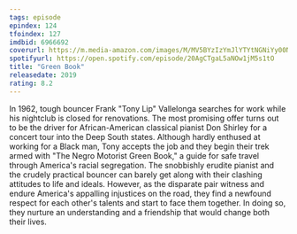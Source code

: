 ```yaml
---
tags: episode
epindex: 124
tfoindex: 127
imdbid: 6966692
coverurl: https://m.media-amazon.com/images/M/MV5BYzIzYmJlYTYtNGNiYy00N2EwLTk4ZjItMGYyZTJiOTVkM2RlXkEyXkFqcGdeQXVyODY1NDk1NjE@._V1_SX202_CR0,0,202,300_.jpg
spotifyurl: https://open.spotify.com/episode/20AgCTgaL5aNOw1jM5s1tO
title: "Green Book"
releasedate: 2019
rating: 8.2
---
```


In 1962, tough bouncer Frank "Tony Lip" Vallelonga searches for work while his nightclub is closed for renovations. The most promising offer turns out to be the driver for African-American classical pianist Don Shirley for a concert tour into the Deep South states. Although hardly enthused at working for a Black man, Tony accepts the job and they begin their trek armed with "The Negro Motorist Green Book," a guide for safe travel through America's racial segregation. The snobbishly erudite pianist and the crudely practical bouncer can barely get along with their clashing attitudes to life and ideals. However, as the disparate pair witness and endure America's appalling injustices on the road, they find a newfound respect for each other's talents and start to face them together. In doing so, they nurture an understanding and a friendship that would change both their lives.